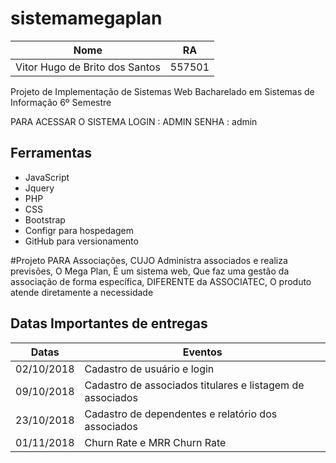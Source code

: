 # sistemamegaplan

Nome        |RA
---------------------------  |--------
Vitor Hugo de Brito dos Santos  | 557501


Projeto de Implementação de Sistemas Web
Bacharelado em Sistemas de Informação 6º Semestre

PARA ACESSAR O SISTEMA
LOGIN : ADMIN
SENHA : admin

## Ferramentas
- JavaScript
- Jquery
- PHP
- CSS
- Bootstrap
- Configr para hospedagem
- GitHub para versionamento

#Projeto
PARA Associações,
CUJO Administra associados e realiza previsões,
O Mega Plan,
É um sistema web,
Que faz uma gestão da associação de forma específica,
DIFERENTE da ASSOCIATEC,
O produto atende diretamente a necessidade


## Datas Importantes de entregas
Datas | Eventos
----- | -------
02/10/2018  | Cadastro de usuário e login
09/10/2018  | Cadastro de associados titulares e listagem de associados
23/10/2018  | Cadastro de dependentes e relatório dos associados
01/11/2018  | Churn Rate e MRR Churn Rate



